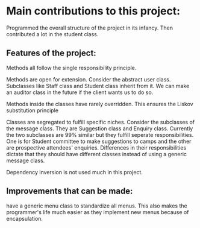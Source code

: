 # Main contributions to this project:

Programmed the overall structure of the project in its infancy. Then contributed a lot in the student class. 

## Features of the project:

Methods all follow the single responsibility principle. 

Methods are open for extension. Consider the abstract user class. Subclasses like Staff class and Student class inherit from it. We can make an auditor class in the future if the client wants us to do so. 

Methods inside the classes have rarely overridden. This ensures the Liskov substitution principle

Classes are segregated to fulfill specific niches. Consider the subclasses of the message class. They are Suggestion class and Enquiry class. 
Currently the two subclasses are 99% similar but they fulfill seperate responsibilities. One is for Student committee to make suggestions to camps and the other are prospective attendees' enquiries. 
Differences in their responsibilities dictate that they should have different classes instead of using a generic message class. 

Dependency inversion is not used much in this project.

## Improvements that can be made:

have a generic menu class to standardize all menus. This also makes the programmer's life much easier as they implement new menus because of encapsulation.
